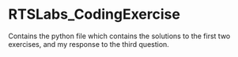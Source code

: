 # RTSLabs_CodingExercise
Contains the python file which contains the solutions to the first two exercises, and my response to the third question.
